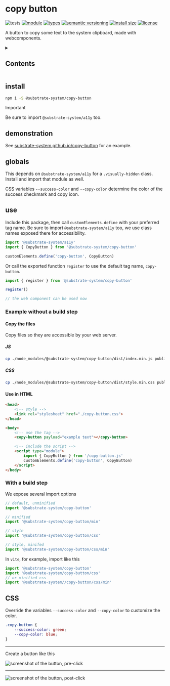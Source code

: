 # copy button
![tests](https://github.com/substrate-system/copy-button/actions/workflows/nodejs.yml/badge.svg)
[![module](https://img.shields.io/badge/module-ESM-blue?style=flat-square)](README.md)
[![types](https://img.shields.io/npm/types/@substrate-system/copy-button?style=flat-square)](./dist/index.d.ts)
[![semantic versioning](https://img.shields.io/badge/semver-2.0.0-blue?logo=semver&style=flat-square)](https://semver.org/)
[![install size](https://flat.badgen.net/packagephobia/install/@substrate-system/copy-button?cache-control=no-cache)](https://packagephobia.com/result?p=@substrate-system/copy-button)
[![license](https://img.shields.io/badge/license-Polyform_Non_Commercial-26bc71?style=flat-square)](LICENSE)


A button to copy some text to the system clipboard, made with webcomponents.

<details><summary><h2>Contents</h2></summary>

<!-- toc -->

- [install](#install)
- [demonstration](#demonstration)
- [globals](#globals)
- [use](#use)
  * [Example without a build step](#example-without-a-build-step)
  * [With a JS build step](#with-a-js-build-step)
- [CSS](#css-1)

<!-- tocstop -->

</details>


## install
```sh
npm i -S @substrate-system/copy-button
```

> [!IMPORTANT]  
> Be sure to import `@substrate-system/a11y` too.

## demonstration

See [substrate-system.github.io/copy-button](https://substrate-system.github.io/copy-button/) for an example.


## globals
This depends on `@substrate-system/a11y` for a `.visually-hidden` class. Install
and import that module as well.

CSS variables `--success-color` and `--copy-color` determine the color of the
success checkmark and copy icon.

## use
Include this package, then call `customElements.define` with your preferred tag
name. Be sure to import `@substrate-system/a11y` too, we use class names
exposed there for accessibility.

```js
import '@substrate-system/a11y'
import { CopyButton } from '@substrate-system/copy-button'

customElements.define('copy-button', CopyButton)
```

Or call the exported function `register` to use the default tag name, `copy-button`.

```js
import { register } from '@substrate-system/copy-button'

register()

// the web component can be used now
```

### Example without a build step

#### Copy the files
Copy files so they are accessible by your web server.

##### JS
```sh
cp ./node_modules/@substrate-system/copy-button/dist/index.min.js public/copy-button.js
```

##### CSS
```sh
cp ./node_modules/@substrate-system/copy-button/dist/style.min.css public/copy-button.css
```

#### Use in HTML
```html
<head>
    <!-- style -->
    <link rel="stylesheet" href="./copy-button.css">
</head>

<body>
    <!-- use the tag -->
    <copy-button payload="example text"></copy-button>

    <!-- include the script -->
    <script type="module">
        import { CopyButton } from '/copy-button.js'
        customElements.define('copy-button', CopyButton)
    </script>
</body>
```

### With a build step
We expose several import options

```js
// default, unminified
import '@substrate-system/copy-button'

// minified
import '@substrate-system/copy-button/min'

// style
import '@substrate-system/copy-button/css'

// style, minifed
import '@substrate-system/copy-button/css/min'
```

In `vite`, for example, import like this

```js
import '@substrate-system/copy-button'
import '@substrate-system/copy-button/css'
// or minified css
import '@substrate-system//copy-button/css/min'
```

## CSS
Override the variables `--success-color` and `--copy-color` to customize the color.

```css
.copy-button {
    --success-color: green;
    --copy-color: blue;
}
```

--------------------------------------------------------

Create a button like this

![screenshot of the button, pre-click](image.png)

-------

![screenshot of the button, post-click](image-1.png)
